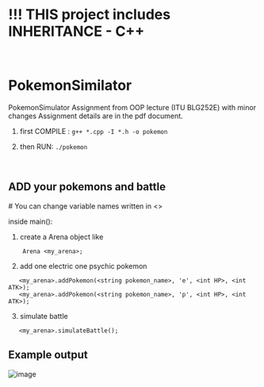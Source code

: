 <br><br>
# !!! THIS project includes INHERITANCE - C++  
<br>

# PokemonSimilator
PokemonSimulator Assignment from OOP lecture (ITU BLG252E) with minor changes
Assignment details are in the pdf document. 

  

1. first COMPILE : ```g++ *.cpp -I *.h -o pokemon```

2. then RUN:  ```./pokemon```

<br>

## ADD your pokemons and battle

\# You can change variable names written in <> 

inside main():
1. create a Arena object like

```
    Arena <my_arena>;
```

2. add one electric one psychic pokemon
 ```
    <my_arena>.addPokemon(<string pokemon_name>, 'e', <int HP>, <int ATK>);
    <my_arena>.addPokemon(<string pokemon_name>, 'p', <int HP>, <int ATK>);  
 ```
 3. simulate battle
 ```
    <my_arena>.simulateBattle();
 ```
 
 ## Example output
 
 ![image](https://github.com/mivCalik/PokemonSimilator/assets/57195581/602a7f26-1204-4652-be08-7bbbb3a3a840)

 
